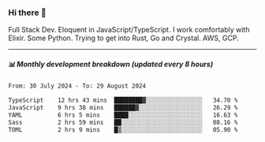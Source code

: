 ### Hi there 👋

Full Stack Dev. Eloquent in JavaScript/TypeScript. I work comfortably with Elixir. Some Python. Trying to get into Rust, Go and Crystal. AWS, GCP.

***

##### 📊 Monthly development breakdown (updated every 8 hours)

<!--START_SECTION:waka-->

```txt
From: 30 July 2024 - To: 29 August 2024

TypeScript    12 hrs 43 mins  ████████▓░░░░░░░░░░░░░░░░   34.70 %
JavaScript    9 hrs 38 mins   ██████▓░░░░░░░░░░░░░░░░░░   26.29 %
YAML          6 hrs 5 mins    ████░░░░░░░░░░░░░░░░░░░░░   16.63 %
Sass          2 hrs 59 mins   ██░░░░░░░░░░░░░░░░░░░░░░░   08.16 %
TOML          2 hrs 9 mins    █▒░░░░░░░░░░░░░░░░░░░░░░░   05.90 %
```

<!--END_SECTION:waka-->
